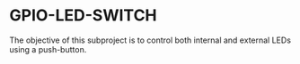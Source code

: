 # GPIO-LED-SWITCH
The objective of this subproject is to control both internal and external  LEDs using a push-button.
